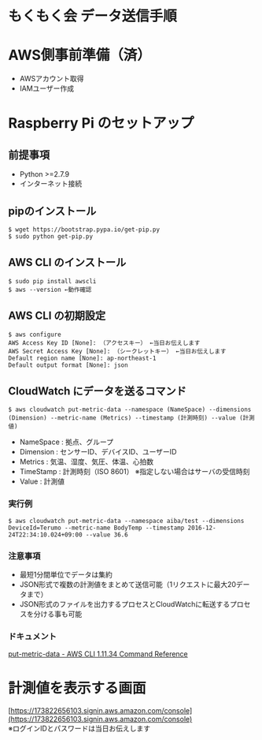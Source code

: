 # もくもく会 データ送信手順

# AWS側事前準備（済）
- AWSアカウント取得
- IAMユーザー作成


# Raspberry Pi のセットアップ

## 前提事項
- Python >=2.7.9
- インターネット接続

## pipのインストール
```
$ wget https://bootstrap.pypa.io/get-pip.py
$ sudo python get-pip.py
```

## AWS CLI のインストール
```
$ sudo pip install awscli
$ aws --version ←動作確認
```

## AWS CLI の初期設定
```
$ aws configure
AWS Access Key ID [None]: （アクセスキー） ←当日お伝えします
AWS Secret Access Key [None]: （シークレットキー） ←当日お伝えします
Default region name [None]: ap-northeast-1
Default output format [None]: json
```

## CloudWatch にデータを送るコマンド

```
$ aws cloudwatch put-metric-data --namespace (NameSpace) --dimensions (Dimension) --metric-name (Metrics) --timestamp (計測時刻) --value (計測値)
```

- NameSpace : 拠点、グループ
- Dimension : センサーID、デバイスID、ユーザーID
- Metrics : 気温、湿度、気圧、体温、心拍数
- TimeStamp : 計測時刻（ISO 8601） ※指定しない場合はサーバの受信時刻
- Value : 計測値

### 実行例
```
$ aws cloudwatch put-metric-data --namespace aiba/test --dimensions DeviceId=Terumo --metric-name BodyTemp --timestamp 2016-12-24T22:34:10.024+09:00 --value 36.6
```

### 注意事項
- 最短1分間単位でデータは集約
- JSON形式で複数の計測値をまとめて送信可能（1リクエストに最大20データまで）
- JSON形式のファイルを出力するプロセスとCloudWatchに転送するプロセスを分ける事も可能  

### ドキュメント
[put-metric-data - AWS CLI 1.11.34 Command Reference](http://docs.aws.amazon.com/cli/latest/reference/cloudwatch/put-metric-data.html)


# 計測値を表示する画面
[https://173822656103.signin.aws.amazon.com/console](https://173822656103.signin.aws.amazon.com/console)  
※ログインIDとパスワードは当日お伝えします
